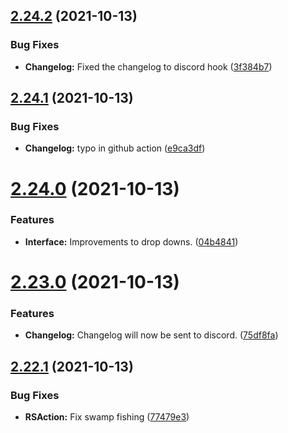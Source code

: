 ## [2.24.2](https://github.com/Torwent/WaspLib/compare/v2.24.1...v2.24.2) (2021-10-13)


### Bug Fixes

* **Changelog:** Fixed the changelog to discord hook ([3f384b7](https://github.com/Torwent/WaspLib/commit/3f384b787621089ba2a673da07b7f07354719433))



## [2.24.1](https://github.com/Torwent/WaspLib/compare/v2.24.0...v2.24.1) (2021-10-13)


### Bug Fixes

* **Changelog:** typo in github action ([e9ca3df](https://github.com/Torwent/WaspLib/commit/e9ca3df2eafa006bc3553f3fd0cc1d5c0082f0a8))



# [2.24.0](https://github.com/Torwent/WaspLib/compare/v2.23.0...v2.24.0) (2021-10-13)


### Features

* **Interface:** Improvements to drop downs. ([04b4841](https://github.com/Torwent/WaspLib/commit/04b484175300d95719429a2e9fc175beea99be3a))



# [2.23.0](https://github.com/Torwent/WaspLib/compare/v2.22.1...v2.23.0) (2021-10-13)


### Features

* **Changelog:** Changelog will now be sent to discord. ([75df8fa](https://github.com/Torwent/WaspLib/commit/75df8fa7d58dd15992ab91245c77fd7916739cc6))



## [2.22.1](https://github.com/Torwent/WaspLib/compare/v2.22.0...v2.22.1) (2021-10-13)


### Bug Fixes

* **RSAction:** Fix swamp fishing ([77479e3](https://github.com/Torwent/WaspLib/commit/77479e3164e1d5437e9f219e2b7ef5d5eb8abc91))



